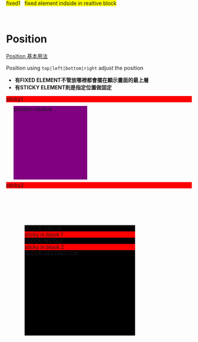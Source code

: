 # Position

[Position 基本用法](https://reurl.cc/AOKkZ8)

Position using `top|left|bottom|right` adjust the position
- **有FIXED ELEMENT不管放哪裡都會擺在顯示畫面的最上層**
- **有STICKY ELEMENT則是指定位置做固定**


<html>
<head>
<style>
#block {
    position: relative;
    top: 10px;
    left: 20px;
    width: 200px;
    height: 200px;
    background-color: purple;
}
#out_block {
    position: relative;
    top: 100px;
    left: 50px;
    width: 300px;
    height: 300px;
    background-color: black;
}
#absolute_block {
    position: absolute;
    top: 100px;
    left: 50px;
    width: 100px;
    height: 100px;
    background-color: #0000ff;
    display: none;
}
#out_block1 {
    height: 3000px;
}
#out_block:hover #absolute_block{
    display: block;
}
#fixed_block {
    position: fixed;
    top: 0px;
    background-color: yellow;
}
#sticky_block {
    position: sticky;
    top: 0px;
    background-color: #ff0000;
}
</style>
</head>
<body>

<div id="sticky_block">sticky1</div>

<div id="block">position relative</div>

<div id="fixed_block">fixed1</div>

<br/>

<div id="sticky_block">sticky2</div>

<div id="out_block">
    BLOCK-ORIGIN
    <div id="sticky_block">
        sticky in block 1
    </div>
    <div id="absolute_block"> 
        這個屬性是搭配 relative 做使用的，只要在設置 relative 的區塊內建立一個設置為 absolute 的內層區塊，那內層區塊透過 top 、 left 等屬性移動的起始點就不是頁面左上角，而是外層區塊的左上角
    </div>
    <div id="fixed_block">
        fixed element indside in realtive block
    </div>
    BLOCK-MIDDLE
    <div id="sticky_block">
        sticky in block 2
    </div>
    BLOCK-DESTINATION
</div>

<br/>
<br/>
<br/>
<br/>
<br/>
<br/>
<br/>
<br/>
<br/>
<br/>
<br/>
<br/>
<br/>
<br/>
<br/>
<br/>
<br/>
<br/>
<br/>
<br/>
<br/>
<br/>
<br/>
<br/>
<br/>
<br/>
<br/>
<br/>
<br/>
</body>
</html>

